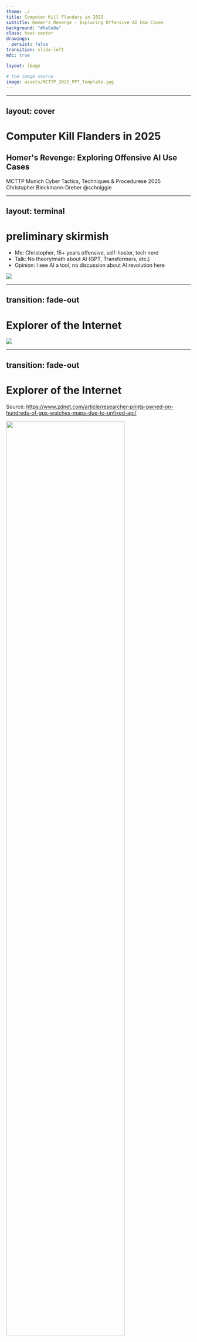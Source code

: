 ```yaml
---
theme: ./
title: Computer Kill Flanders in 2025
subtitle: Homer's Revenge - Exploring Offensive AI Use Cases
background: "#0a0a0a"
class: text-center
drawings:
  persist: false
transition: slide-left
mdc: true

layout: image

# the image source
image: assets/MCTTP_2025_PPT_Template.jpg
---
```


---
layout: cover
---

# <span class="radioactive">Computer Kill Flanders</span> in 2025
## Homer's Revenge: Exploring Offensive AI Use Cases

<div class="mt-8 text-green-400 font-mono">
MCTTP Munich Cyber Tactics, Techniques & Procedurese 2025
</div>

<div class="mt-12">
  <div class="text-sm text-gray-400 font-mono mb-4">
    Christopher Bleckmann-Dreher <span class="d-oh">@schniggie</span>
  </div>
</div>


---
layout: terminal
---

# preliminary skirmish

- Me: Christopher, 15+ years offensive, self-hoster, tech nerd
- Talk: No theory/math about AI (GPT, Transformers, etc.)
- Opinion: I see AI a tool, no discussion about AI revolution here

<img src="./assets/homelab.jpg">

---
transition: fade-out
---

# Explorer of the Internet

<img src="./assets/shodan.png">

---
transition: fade-out
---

# Explorer of the Internet
Source: https://www.zdnet.com/article/researcher-prints-pwned-on-hundreds-of-gps-watches-maps-due-to-unfixed-api/

<img class="mx-auto" src="./assets/watchgate.png" width="80%">

---
transition: fade-out
---

# How I got here?
## Or why security people are so afraid of AI?

<div class="text-center space-y-8 mt-12">

<div class="text-4xl radioactive">☢️ I have to admit I LOVE AI ☢️</div>

<img class="mx-auto" src="./assets/aibill.png" width="40%">

</div>


---
transition: fade-out
layout: center
---

# The Beginning
<Tweet id="1598038815599661056" scale="1.00" />

---
transition: fade-out
layout: intro
---

# MCTTP Hands Up
### How much AI is this room?

<div class="text-center space-y-8 mt-12">

<div v-click=1>NO AI at all. Fuck off Skynet.</div>
<div v-click=2>WEEKLY: ChatGPT and other chatbots ?</div>
<div v-click=3>DAILY: ChatGPT and other chatbots ?</div>
<div v-click=4>Copilots: Github, Office365, ... ?</div>
<div v-click=5>Already all in on Agentic (Inferencing, Tool Calling, Agentic Patterns)</div>

</div>


---
transition: fade-out
layout: two-cols
---

# LLM/GenAI 101

<img src="./assets/theory.png" width="90%">

::right::

Before we can make use of the mighty power of AI we need to undertand some ingridients

<div v-click=1>
<div class="text-2xl mb-4 d-oh">Ey Homer wake up</div>

<ul class="text-xl space-y-2">
<li>Inferencing</li>
<li>Tokens</li>
<li>Structured Data</li>
<li>Tool Calling</li>
<li>Agentic Patterns</li>
</ul>
</div>

---
transition: fade-out
layout: intro
---

# Inferencing
## It's all about tokens

<img src="./assets/tokens.jpg" width="60%">
Source: <a href="https://platform.openai.com/tokenizer" target="_blank">https://platform.openai.com/tokenizer</a>

---
layout: two-cols
transition: slide-left
---

# Chat Completion API 
<div class="mt-8">

```bash {1-3|5|6-16|17|18}
curl https://api.openai.com/v1/chat/completions \
  -H "Content-Type: application/json" \
  -H "Authorization: Bearer $OPENAI_API_KEY" \
  -d '{
    "model": "gpt-5",
    "messages": [
      {
        "role": "system",
        "content": "Extract the event information."
      },
      {
        "role": "user", 
        "content": "Alice and Bob are going to a
                    science fair on Friday."
      }
    ],
    "temperature": 0.7,
    "max_tokens": 500,
    "top_p": 0.9,
    "stream": true,
    "stop": ["\n\n"],
    "presence_penalty": 0.1,
    "frequency_penalty": 0.1
  }'
```

</div>

::right::

<div class="pl-4">

<div v-click="1" class="mb-4">
<div class="flex items-center mb-2">
  <div class="w-4 h-4 bg-blue-500 mr-2 clip-path-arrow"></div>
  <h3 class="text-lg font-bold text-blue-600">model</h3>
</div>
<p class="text-sm">Specifies which LLM model to use<br/>
<code class="bg-gray-100 px-2 py-1 rounded">gpt-5</code></p>
</div>

<div v-click="2" class="mb-4">
<div class="flex items-center mb-2">
  <div class="w-4 h-4 bg-green-500 mr-2 clip-path-arrow"></div>
  <h3 class="text-lg font-bold text-green-600">messages</h3>
</div>
<p class="text-sm">Conversation context array<br/>
<span class="font-mono text-xs">system</span> - Instructions/context<br/>
<span class="font-mono text-xs">user</span> - Human input<br/>
<span class="font-mono text-xs">assistant</span> - AI responses</p>
</div>

<div v-click="3" class="mb-4">
<div class="flex items-center mb-2">
  <div class="w-4 h-4 bg-orange-500 mr-2 clip-path-arrow"></div>
  <h3 class="text-lg font-bold text-orange-600">temperature</h3>
</div>
<p class="text-sm">Controls randomness/creativity<br/>
<code>0.0</code> = Deterministic, <code>2.0</code> = Very creative</p>
</div>

<div v-click="4" class="mb-4">
<div class="flex items-center mb-2">
  <div class="w-4 h-4 bg-purple-500 mr-2 clip-path-arrow"></div>
  <h3 class="text-lg font-bold text-purple-600">max_tokens</h3>
</div>
<p class="text-sm">Maximum response length<br/>
Limits computational cost & response size</p>
</div>

</div>

<style>
.clip-path-arrow {
  clip-path: polygon(0% 50%, 60% 0%, 60% 35%, 100% 35%, 100% 65%, 60% 65%, 60% 100%);
}
</style>

---
layout: two-cols
transition: slide-left
hideInToc: true
---

# Chat Completion API
<div class="mt-8">

```bash {18|19|20|21|22-23}
curl https://api.openai.com/v1/chat/completions \
  -H "Content-Type: application/json" \
  -H "Authorization: Bearer $OPENAI_API_KEY" \
  -d '{
    "model": "gpt-5",
    "messages": [
      {
        "role": "system",
        "content": "Extract the event information."
      },
      {
        "role": "user", 
        "content": "Alice and Bob are going to a
                    science fair on Friday."
      }
    ],
    "temperature": 0.7,
    "max_tokens": 500,
    "top_p": 0.9,
    "stream": true,
    "stop": ["\n\n"],
    "presence_penalty": 0.1,
    "frequency_penalty": 0.1
  }'
```

</div>

::right::

<div class="pl-4">

<div v-click="1" class="mb-4">
<div class="flex items-center mb-2">
  <div class="w-4 h-4 bg-red-500 mr-2 clip-path-arrow"></div>
  <h3 class="text-lg font-bold text-red-600">top_p</h3>
</div>
<p class="text-sm">Nucleus sampling (alternative to temperature)<br/>
<code>0.9</code> = Consider top 90% probability mass</p>
</div>

<div v-click="2" class="mb-4">
<div class="flex items-center mb-2">
  <div class="w-4 h-4 bg-teal-500 mr-2 clip-path-arrow"></div>
  <h3 class="text-lg font-bold text-teal-600">stream</h3>
</div>
<p class="text-sm">Enable real-time streaming responses<br/>
<code>true</code> = Incremental token delivery</p>
</div>

<div v-click="3" class="mb-4">
<div class="flex items-center mb-2">
  <div class="w-4 h-4 bg-indigo-500 mr-2 clip-path-arrow"></div>
  <h3 class="text-lg font-bold text-indigo-600">stop</h3>
</div>
<p class="text-sm">Sequences to halt generation<br/>
Prevents runaway responses</p>
</div>

<div v-click="4" class="mb-4">
<div class="flex items-center mb-2">
  <div class="w-4 h-4 bg-pink-500 mr-2 clip-path-arrow"></div>
  <h3 class="text-lg font-bold text-pink-600">penalties</h3>
</div>
<p class="text-sm"><code>presence_penalty</code> - Reduce repetition<br/>
<code>frequency_penalty</code> - Discourage common tokens</p>
</div>

</div>

<style>
.clip-path-arrow {
  clip-path: polygon(0% 50%, 60% 0%, 60% 35%, 100% 35%, 100% 65%, 60% 65%, 60% 100%);
}
</style>
<!--
## Key Security Considerations:
- **API Key Protection**: Always use environment variables for API keys
- **Input Validation**: Sanitize user inputs before sending to API
- **Rate Limiting**: Implement client-side rate limiting to prevent abuse
- **Content Filtering**: Consider implementing content filters for production

## Parameter Recommendations:
- **temperature**: 0.7 for balanced responses, 0.0-0.3 for factual/deterministic, 0.8-1.2 for creative
- **max_tokens**: Set reasonable limits to control costs and prevent excessive responses
- **top_p**: Alternative to temperature - use one or the other, not both
- **stream**: Enable for better UX in chat applications
- **stop sequences**: Important for preventing runaway generation

## Production Best Practices:
- Always include conversation history in messages array
- Implement proper error handling for API failures
- Monitor token usage for cost management
- Use system messages for consistent behavior
- Consider implementing conversation memory limits for long chats
-->

---
layout: two-cols
transition: slide-left
hideInToc: true
---

# Where to inference from?
### Cloud
<div class="mt-8">
<ul>
<li>OpenAI (GPT4/5, o1-o3)</li>
<li>Anthropic (Claude, o1-o3)</li>
<li>Google (Gemini)</li>
<li>HuggingFace (Router)</li>
<li>Openrouter (Router)</li>
</ul>
</div>


::right::
From expesinve
<img src="./assets/opus.png">
To Free
<img src="./assets/deepseek.png">

---
transition: zoom
---

# First flavour of AI
### Old wine in new bottles

```python
def ai_enhance(prompt_template: str):
    """Add AI analysis to any function output"""
    def decorator(func):
        @wraps(func)
        def wrapper(*args, **kwargs):
            # Run original function
            result = func(*args, **kwargs)
            
            # Get AI analysis
            prompt = prompt_template.format(result=result)
            ai_response = call_ai(prompt)
            
            return {"original": result, "ai_analysis": ai_response}
        return wrapper
    return decorator

# Usage Examples

@ai_enhance("Analyze this vulnerability scan for critical risks:\n{result}")
def vulnerability_scan(target: str) -> str:
    return f"Found 3 critical SQLi, 5 XSS on {target}"
```

---
layout: two-cols
transition: slide-left
---

# Natural Language vs Structured Data

<div class="mt-6">

<div class="mb-6">
<h3 class="text-red-600 font-bold mb-3">❌ Without Structure</h3>
<div class="bg-red-50 p-4 rounded-lg border-l-4 border-red-500">
<pre class="text-xs text-gray-800 whitespace-pre-wrap">The event is called "Science Fair" and it's happening on Friday. The people going are Alice and Bob. Actually, let me be more specific - it's this Friday, November 15th. Alice mentioned she's bringing her physics project, and Bob will have his chemistry experiment.</pre>
</div>
</div>


<div v-click="1">
<h3 class="text-green-600 font-bold mb-3">✅ With Structure</h3>
<div class="bg-green-50 p-4 rounded-lg border-l-4 border-green-500">
<pre class="text-xs text-gray-800">{
  "name": "Science Fair",
  "date": "Friday",
  "participants": ["Alice", "Bob"]
}</pre>
</div>
</div>

</div>

::right::

<div class="pl-6">

<div v-click="2" class="mb-6">
<div class="flex items-center mb-3">
  <div class="text-2xl mr-3">🔍</div>
  <h3 class="text-lg font-bold text-gray-700">Parsing Problems</h3>
</div>
<ul class="text-sm space-y-2">
  <li>Regex patterns break easily</li>
  <li>Inconsistent response formats</li>
  <li>Hard to extract specific fields</li>
</ul>
</div>

<div v-click="3" class="mb-6">
<div class="flex items-center mb-3">
  <div class="text-2xl mr-3">💰</div>
  <h3 class="text-lg font-bold text-gray-700">Cost & Maintenance</h3>
</div>
<ul class="text-sm space-y-2">
  <li>Complex parsing logic needed</li>
  <li>More tokens = higher costs</li>
</ul>
</div>

<div v-click="4" class="bg-blue-50 p-4 rounded-lg">
<div class="flex items-center mb-2">
  <div class="text-xl mr-2">🎯</div>
  <h4 class="font-bold text-blue-700">Solution</h4>
</div>
<p class="text-sm text-blue-800">Structured output guarantees consistent, parseable responses every time</p>
</div>

</div>


<!--
### Security Applications:
- Log parsing that fails on unexpected formats
- Incident reports with missing critical fields
- Vulnerability assessments with inconsistent data
- Compliance reports that can't be automatically processed

### Operations Problems:
- Configuration extraction from documentation
- Service monitoring with unreliable metrics parsing
- Automated ticket creation with malformed data
- Integration failures due to format inconsistencies

### Development Issues:
- API responses that break downstream systems
- Data pipelines that require constant manual fixes
- Testing difficulties with unpredictable outputs
- User experience degradation from parsing failures

### Business Cost:
- Developer time spent on parsing logic
- Production incidents from format changes
- Manual data cleaning and validation
- Delayed feature delivery due to reliability issues
-->

---
layout: two-cols
transition: slide-left
---


# Structured Output with Pydantic
<div class="mt-6">

```python {all|4|4-7|18|all}
from pydantic import BaseModel
from openai import OpenAI

class CalendarEvent(BaseModel):
    name: str
    date: str
    participants: list[str]

client = OpenAI()
completion = client.chat.completions.parse(
    model="gpt-4o",
    messages=[
        {"role": "system", "content":
         "Extract the event information."},
        {"role": "user", "content":
        "Alice and Bob are going to a science fair on Friday."}
    ],
    response_format=CalendarEvent,
)

event = completion.choices[0].message.parsed
```

</div>

::right::

<div class="pl-6">

<div v-click="1" class="mb-6">
<div class="flex items-center mb-2">
  <div class="w-4 h-4 bg-blue-500 mr-2 clip-path-arrow"></div>
  <h3 class="text-lg font-bold text-blue-600">BaseModel</h3>
</div>
<p class="text-sm">Define the expected response structure<br/>
Type-safe schema with validation</p>
</div>

<div v-click="2" class="mb-6">
<div class="flex items-center mb-2">
  <div class="w-4 h-4 bg-green-500 mr-2 clip-path-arrow"></div>
  <h3 class="text-lg font-bold text-green-600">Schema</h3>
</div>
<p class="text-sm">Specify field types and constraints<br/>
<code class="text-xs">str</code>, <code class="text-xs">int</code>, <code class="text-xs">list[str]</code>, etc.</p>
</div>

<div v-click="3" class="mb-6">
<div class="flex items-center mb-2">
  <div class="w-4 h-4 bg-orange-500 mr-2 clip-path-arrow"></div>
  <h3 class="text-lg font-bold text-orange-600">response_format</h3>
</div>
<p class="text-sm">Pass your Pydantic model directly<br/>
Forces structured JSON response</p>
</div>

<div v-click="4" class="bg-gray-50 p-4 rounded-lg mt-6">
<h4 class="font-bold text-gray-700 mb-2">✨ Result:</h4>
<pre class="text-xs bg-white p-2 rounded border">
CalendarEvent(
  name="science fair",
  date="Friday", 
  participants=["Alice", "Bob"]
)</pre>
</div>

</div>

<style>
.clip-path-arrow {
  clip-path: polygon(0% 50%, 60% 0%, 60% 35%, 100% 35%, 100% 65%, 60% 65%, 60% 100%);
}
</style>


<!--
## Structured Output Benefits:

### Type Safety:
- Automatic validation of response fields
- IDE autocompletion and error checking
- Runtime type checking with Pydantic

### Reliability:
- Guaranteed JSON structure
- Handles malformed responses gracefully
- Consistent data extraction

### Developer Experience:
- No manual JSON parsing required
- Direct access to typed properties
- Easy integration with existing codebases

### Use Cases:
- Data extraction from text
- Form filling automation
- API response standardization
- Content classification
- Entity recognition

### Best Practices:
- Use descriptive field names
- Add field validation when needed
- Handle optional fields appropriately
- Test with edge cases
-->

---
layout: two-cols
transition: slide-left
---

# Function/Tool Calling

<div class="mt-4">

```python {none|5-17|19-28}
def calculate(expression: str) -> float:
    """Safely evaluate mathematical expressions"""
    return eval(expression)  # Simplified for demo

tools = [{
    "type": "function",
    "function": {
        "name": "calculate",
        "description": "Perform mathematical calculations",
        "parameters": {
            "type": "object",
            "properties": {
                "expression": {"type": "string"}
            }
        }
    }
}]

response = client.chat.completions.create(
    model="gpt-4o",
    messages=[
        {"role": "user", "content": "What's 847 * 293?"}
    ],
    tools=tools,
    tool_choice="auto"
)

# LLM calls the function automatically
# Result: 248,171 (accurate!)
```

</div>

::right::

<div class="pl-6">

<div class="mb-6">
<div class="bg-red-50 p-4 rounded-lg border-l-4 border-red-500">
<h3 class="text-red-600 font-bold mb-2">❌ Without Tools</h3>
<p class="text-sm text-gray-700 mb-2"><strong>User:</strong> "What's 847 × 293?"</p>
<p class="text-sm text-gray-700"><strong>LLM:</strong> "That's approximately 248,000... let me see, 847 times 300 would be about 254,100, so maybe around 248,500?"</p>
<div class="text-xs text-red-600 mt-2 font-mono">❌ Wrong: ~248,500</div>
</div>
</div>

<div v-click="1" class="mb-6">
<div class="bg-green-50 p-4 rounded-lg border-l-4 border-green-500">
<h3 class="text-green-600 font-bold mb-2">✅ With Function Calling</h3>
<p class="text-sm text-gray-700 mb-2"><strong>User:</strong> "What's 847 × 293?"</p>
<p class="text-sm text-gray-700"><strong>LLM:</strong> "I'll calculate that for you."</p>
<p class="text-xs text-blue-600 my-1">🔧 Calls calculate("847 * 293")</p>
<p class="text-sm text-gray-700"><strong>LLM:</strong> "847 × 293 = 248,171"</p>
<div class="text-xs text-green-600 mt-2 font-mono">✅ Correct: 248,171</div>
</div>
</div>

<div v-click="2" class="space-y-3">
<div class="flex items-center">
  <div class="w-4 h-4 bg-blue-500 mr-2 clip-path-arrow"></div>
  <span class="text-sm font-semibold">LLM decides when to use tools</span>
</div>
<div class="flex items-center">
  <div class="w-4 h-4 bg-purple-500 mr-2 clip-path-arrow"></div>
  <span class="text-sm font-semibold">Automatic parameter extraction</span>
</div>
<div class="flex items-center">
  <div class="w-4 h-4 bg-orange-500 mr-2 clip-path-arrow"></div>
  <span class="text-sm font-semibold">Reliable, accurate results</span>
</div>
</div>

</div>

<style>
.clip-path-arrow {
  clip-path: polygon(0% 50%, 60% 0%, 60% 35%, 100% 35%, 100% 65%, 60% 65%, 60% 100%);
}
</style>

<!--
## Function/Tool Calling Benefits:

### Accuracy:
- Eliminates LLM calculation errors
- Provides deterministic results
- Handles complex mathematical operations
- Supports specialized computations

### Common Use Cases:
- Mathematical calculations
- Database queries
- API calls to external services
- File system operations
- Date/time calculations
- Data validation and processing

### Security Considerations:
- Validate all tool inputs
- Implement proper error handling
- Use sandboxed execution environments
- Limit tool access based on context
- Log all tool executions for audit

### Best Practices:
- Define clear function descriptions
- Use proper parameter schemas
- Handle edge cases gracefully
- Implement timeout mechanisms
- Provide meaningful error messages

### Integration Patterns:
- Automatic tool selection with tool_choice="auto"
- Forced tool usage with specific tool names
- Multi-step tool execution chains
- Conditional tool usage based on context
-->

---
layout: two-cols
transition: slide-left
---

# Model Context Protocol (MCP)

<div class="mt-6">

```typescript
// MCP Server Configuration
{
  "mcpServers": {
    "filesystem": {
      "command": "npx",
      "args": ["-y", "@modelcontextprotocol/server-filesystem", "/path"]
    },
    "database": {
      "command": "python",
      "args": ["-m", "mcp_server_postgres", "postgresql://..."]
    },
    "github": {
      "command": "npx",
      "args": ["-y", "@modelcontextprotocol/server-github"]
    }
  }
}
```

</div>

::right::

<div class="pl-6">

<div class="mb-6">
<div class="flex items-center mb-3">
  <div class="text-2xl mr-3">🔌</div>
  <h3 class="text-lg font-bold text-gray-700">What is MCP?</h3>
</div>
<p class="text-sm">Open standard by Anthropic (Nov 2024) that connects AI models to external tools, databases, and services through a unified protocol</p>
</div>

<div v-click="1" class="mb-6">
<div class="flex items-center mb-3">
  <div class="text-2xl mr-3">🏗️</div>
  <h3 class="text-lg font-bold text-blue-600">Architecture</h3>
</div>
<div class="text-sm space-y-1">
  <div><strong>MCP Host:</strong> AI application (Claude, etc.)</div>
  <div><strong>MCP Client:</strong> Connection manager</div>
  <div><strong>MCP Server:</strong> Tool/data provider</div>
</div>
</div>

<div v-click="2" class="mb-6">
<div class="flex items-center mb-3">
  <div class="text-2xl mr-3">🛠️</div>
  <h3 class="text-lg font-bold text-purple-600">Popular Servers</h3>
</div>
<div class="text-xs space-y-1">
  <div>📁 <strong>Filesystem:</strong> File operations</div>
  <div>🌐 <strong>Browser:</strong> Web search/scraping</div>
  <div>💣 <strong>Shell:</strong> Universal icl. RCE :D</div>
</div>
</div>

</div>

<!--
## MCP in Practice:

### Security & Ops Use Cases:
- Automated incident response with Slack/PagerDuty integration
- Log analysis across multiple systems and databases
- Security scanning with GitHub/GitLab repository access
- Compliance reporting from various data sources
- Infrastructure monitoring with cloud provider APIs

### Development Benefits:
- Single configuration for multiple integrations
- No need to build custom API wrappers
- Automatic capability discovery
- Standardized error handling and authentication
- Easy to add new tools without code changes

### Enterprise Advantages:
- Controlled access to sensitive systems
- Audit trails for all AI-tool interactions
- Gradual rollout of new capabilities
- Consistent security policies across tools
- Reduced integration maintenance overhead

### Getting Started:
1. Install MCP-compatible client (Claude Desktop, etc.)
2. Configure MCP servers in client settings
3. Grant appropriate permissions
4. AI automatically discovers available tools
5. Start using natural language to interact with your systems

### Security Considerations:
- Each MCP server runs in isolation
- Fine-grained permission controls
- All tool calls are logged and auditable
- Sandboxed execution environments
- OAuth/API key management built-in
-->

---
transition: fade-out
---

# MCP (Model Context Protocol)

### Giving AI Eyes, Ears, and Hands (But Hopefully Not Homer's)

```mermaid
graph TD
    A[AI Agent] --> B[MCP Server]
    B --> C[Tools & Resources]
    C --> D[File System Access]
    C --> E[Network Scanning]
    C --> F[Web Browsing]
    C --> G[Code Execution]
    
    B --> H[Real-time Context]
    H --> I[Live System Data]
    H --> J[Network Topology]
    H --> K[User Interactions]
    
    A --> L[Action Execution]
    L --> M[System Changes]
    L --> N[Data Exfiltration]
    L --> O[Persistence]
```

- <a href="https://github.com/cyproxio/mcp-for-security" target="_blank">https://github.com/cyproxio/mcp-for-security</a>
- <a href="https://github.com/punkpeye/awesome-mcp-servers" target="_blank">https://github.com/punkpeye/awesome-mcp-servers</a>
- <a href="https://github.com/0x4m4/hexstrike-ai" target="_blank">https://github.com/0x4m4/hexstrike-ai</a>


<div v-click class="mt-4">
<Warning>
The S in MCP stands for Security
</Warning>
</div>

<!--
MCP is like giving Homer access to the entire nuclear plant controls. What could possibly go wrong?
-->


---
transition: fade-out
---

# Agents
<img src="./assets/agent.png">

---
transition: fade-out
---

# Agent Design Patterns
<img src="./assets/design.png">

---
transition: fade-out
---

# Agent Frameworks
### Every day a new ops up

- Autogen
- LangChain / Langgraph
- Agno
- PydanticAI
- Pocketflow (my favorite)
- CAI: Cybersecurity AI (CAI), the framework for AI Security

<a href="https://github.com/The-Pocket/PocketFlow/blob/main/pocketflow/__init__.py" target="_blank">Show Pocketflow Code</a>
<img src="./assets/pocketflow.png" width="50%">


---
transition: fade-out
---

# Let's hack
<img class="mx-auto" src="./assets/HomerAI.png" width="60%">

---
transition: fade-out
---

# Showcases
- MCP Single / MCP TAO (Thought-Action-Observation)
- OSINT with maigret (Shelltool, Browser)
- APK-Sniffer (Trufflehog, Shelltool)
- A0 (<a href="https://www.agent-zero.ai/" target="_blank">https://www.agent-zero.ai/</a>)
- (Voice Cloning)

<img src="./assets/socialengeneering.jpeg" width="33%">


---
transition: fade-out
---

# Context is KEY
- Context Window is ALWAYS a limiting factor
  - Even with larger context windows, LLMs still fall victim to “lost in the middle”, overlooking mid-prompt content.
  - <a href="https://arxiv.org/abs/2307.03172" target="_blank">Lost in the Middle: How Language Models Use Long Contexts</a>
  <img src="./assets/bundlejs.png" width="50%">
  ```
 $ wc -l bundle.js

235119 bundle.js (11MB)
  ```

---
transition: fade-out
---
# Task decomposition
### Context Engineering: Howto keep your context tight.

<img src="./assets/context.png">

---
transition: fade-out
---

# Your Model = Your Data
- Selfhosting inference is easy (Ollama, LMStudio, vllm, ...)
- Still some GPU prefered, CPU+RAM on the rise
- 2025 showed some strong open-weights models
  - Qwen2.5/3, Deepseek V3.1, gpt-oss, ...

- Quantization:

A quantized model is a neural network that has been optimized by reducing the precision of its numerical parameters (weights and activations), often by converting floating-point numbers into lower-bit integers 

---
layout: two-cols
transition: slide-left
---

# Howto stay ahead?

- Github Trending
- Huggingface Spaces/Models
- Arxiv (LLM: Explain it to me like I'm 5)
- Mastodon, Bluesky, X

Alot is happening.

::right::

<div class="mt-12">
<img src="./assets/huggingface.png" width="100%">
</div>

---
layout: two-cols
transition: slide-left
---

# What I would pay for
- 10$/monthly Huggingface
- 20$/monthly for Claude
- 10$ Invest in Openrouter
  - 1000 Requests/Day on free models

::right::

<div class="mt-12">
<img src="./assets/forfree.jpg" width="100%">
</div>

---
layout: two-cols
transition: slide-left
---

# Some goody for you
### Litellm-proxy + Free Models

docker-compose.yml:
```
litellm:
  image: ghcr.io/berriai/litellm:main-latest
  restart: unless-stopped
  command:
    - "--config=/litellm_config.yaml"
  env_file:
      - .env
  volumes:
    - ./litellm_config.yaml:/litellm_config.yaml
  ports:
      - "4000:4000" 
```
.env:
```
OPENROUTER_API_KEY="sk-or-v1-...0"
LITELLM_MASTER_KEY = "sk-1234"
```

wget -O litellm_config.yaml https://nexus.echolotintel.eu/api/public/template/openrouter-free

---
transition: fade-out
layout: center
---

# Why you lie to me?
Source: https://openai.com/index/why-language-models-hallucinate/
<iframe src="https://openai.com/index/why-language-models-hallucinate/" width="800" height="400"></iframe>

---
transition: fade-out
---

# Hallucinations persists ... 

Hallucinations persist partly because current evaluation methods set the wrong incentives. While evaluations themselves do not directly cause hallucinations, most evaluations measure model performance in a way that encourages guessing rather than honesty about uncertainty.

<div v-click class="mt-4">
<Warning>
 Suppose a language model is asked for someone’s birthday but doesn’t know. If it guesses “September 10,” it has a 1-in-365 chance of being right. Saying “I don’t know” guarantees zero points. Over thousands of test questions, the guessing model ends up looking better on scoreboards than a careful model that admits uncertainty.
</Warning>
</div>

---
transition: fade-out
layout: center
---

## Hold on, now I am even more sceptical

<div v-click class="mt-4">
<img src="./assets/xbowh1.png">
</div>

---
transition: fade-out
layout: center
---

# XBOW sth. special or not?

<img src="./assets/xbow-architecture.png" width="80%">

---
transition: fade-out
layout: center
---

# Interested in braking AI/Agents ...
Source: https://embracethered.com/blog/
<iframe src="https://embracethered.com/blog/" width="800" height="400"></iframe>

---
layout: center
class: text-center
---

# Q&A Session

### Ask Me Anything (About Offensive AI, Not Homer's Diet)

<div class="mt-12">
<p class="text-sm">
Christopher Bleckmann-Dreher<br>
Email: christopher@dreher.in<br>
GitHub: @schniggie<br>
</p>
</div>

<img class="mx-auto" src="./assets/qrcode.png" width="30%">
Repo: <a href="https://github.com/schniggie/computer-kill-flanders-ai-2025" target="_blank">https://github.com/schniggie/computer-kill-flanders-ai-2025</a>

<!--
Thank you for attending! Now let's discuss how we can make the digital world safer.
-->
